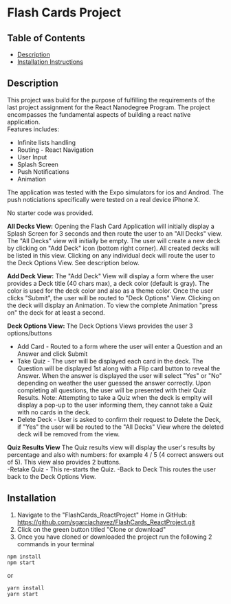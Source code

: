 # Flash Cards Project 

## Table of Contents

- [Description](#description)
- [Installation Instructions](#instructions)

## Description

This project was build for the purpose of fulfilling the requirements of the last project assignment for the 
React Nanodegree Program.  The project encompasses	the fundamental aspects of building a react native application.  
Features includes: 

 - Infinite lists handling
 - Routing - React Navigation
 - User Input
 - Splash Screen
 - Push Notifications
 - Animation

The application was tested with the Expo simulators for ios and Androd.  The push noticiations specifically 
were tested on a real device iPhone X. 

No starter code was provided. 


**All Decks View:** Opening the Flash Card Application will initially display a Splash Screen for 3 seconds and then route 
the user to an "All Decks" view. The "All Decks" view will initially be empty.  The user will create a new deck by clicking 
on "Add Deck" icon (bottom right corner).  All created decks will be listed in this view. Clicking on any individual deck
will route the user to the Deck Options View.  See description below. 


**Add Deck View:** The "Add Deck" View will display a form where the user provides a Deck title (40 chars max), a deck color 
(default is gray).  The color is used for the deck color and also as a theme color. Once the user clicks "Submit", the user 
will be routed to "Deck Options" View. Clicking on the deck will display an Animation.  To view the complete Animation
"press on" the deck for at least a second. 

**Deck Options View:** The Deck Options Views provides the user 3 options/buttons
 - Add Card - Routed to a form where the user will enter a Question and an Answer and click Submit
 - Take Quiz - The user will be displayed each card in the deck. The Question will be displayed 1st along with a  Flip card 
 button to reveal the Answer. When the answer is displayed the user will select "Yes" or "No" depending on weather the user
 guessed the answer correctly. Upon completing all questions, the user will be presented with their Quiz Results. Note: 
 Attempting to take a Quiz when the deck is emplty will display a pop-up to the user informing them, they cannot take a Quiz 
 with no cards in the deck. 
 - Delete Deck - User is asked to confirm their request to Delete the Deck, if "Yes" the user will be routed to the 
 "All Decks" View where the deleted deck will be removed from the view. 
 
 **Quiz Results View** The Quiz results view will display the user's results by percentage and also with numbers: for example
 4 / 5 (4 correct answers out of 5).  This view also provides 2 buttons.  
 -Retake Quiz - This re-starts the Quiz.
 -Back to Deck This routes the user back to the Deck Options View. 
 
 ## Installation
 1.  Navigate to the "FlashCards_ReactProject" Home in GitHub: https://github.com/sgarciachavez/FlashCards_ReactProject.git
 2.  Click on the green button titled "Clone or download"
 3.  Once you have cloned or downloaded the project run the following 2 commands in your terminal
 ```
npm install
npm start
```
or 
```
yarn install
yarn start
```
 
 
 
 
 
 

